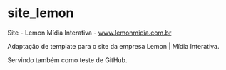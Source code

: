 site_lemon
==========

Site - Lemon Mídia Interativa - www.lemonmidia.com.br

Adaptação de template para o site da empresa Lemon | Mídia Interativa.

Servindo também como teste de GitHub.
